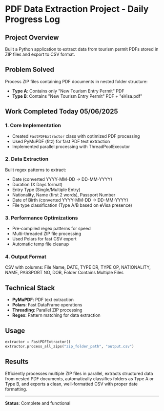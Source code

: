 # PDF Data Extraction Project - Daily Progress Log

## Project Overview
Built a Python application to extract data from tourism permit PDFs stored in ZIP files and export to CSV format.

## Problem Solved
Process ZIP files containing PDF documents in nested folder structure:

- **Type A**: Contains only "New Tourism Entry Permit" PDF
- **Type B**: Contains "New Tourism Entry Permit" PDF + "eVisa.pdf"

## Work Completed Today 05/06/2025

### 1. Core Implementation
- Created `FastPDFExtractor` class with optimized PDF processing
- Used PyMuPDF (fitz) for fast PDF text extraction
- Implemented parallel processing with ThreadPoolExecutor

### 2. Data Extraction
Built regex patterns to extract:
- Date (converted YYYY-MM-DD → DD-MM-YYYY)
- Duration (X Days format)
- Entry Type (Single/Multiple Entry)
- Nationality, Name (first 2 words), Passport Number
- Date of Birth (converted YYYY-MM-DD → DD-MM-YYYY)
- File type classification (Type A/B based on eVisa presence)

### 3. Performance Optimizations
- Pre-compiled regex patterns for speed
- Multi-threaded ZIP file processing
- Used Polars for fast CSV export
- Automatic temp file cleanup

### 4. Output Format
CSV with columns: File Name, DATE, TYPE DR, TYPE OP, NATIONALITY, NAME, PASSPORT NO, DOB, Folder Contains Multiple Files

## Technical Stack
- **PyMuPDF**: PDF text extraction
- **Polars**: Fast DataFrame operations
- **Threading**: Parallel ZIP processing
- **Regex**: Pattern matching for data extraction

## Usage
```python
extractor = FastPDFExtractor()
extractor.process_all_zips("zip_folder_path", "output.csv")
```

## Results
Efficiently processes multiple ZIP files in parallel, extracts structured data from nested PDF documents, automatically
classifies folders as Type A or Type B, and exports a clean, well-formatted CSV with proper date formatting.

---
**Status**: Complete and functional  

